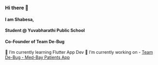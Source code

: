 ### Hi there 👋

#### I am Shabesa, 
#### Student @ Yuvabharathi Public School
#### Co-Founder of Team De-Bug

🌱 I’m currently learning Flutter App Dev
🔭 I’m currently working on - [Team De-Bug - Med-Bay Patients App](https://github.com/Team-De-bug/med_bay_patients)

<!--
**shabesa/shabesa** is a ✨ _special_ ✨ repository because its `README.md` (this file) appears on your GitHub profile.

Here are some ideas to get you started:

- 🔭 I’m currently working on ...
- 🌱 I’m currently learning ...
- 👯 I’m looking to collaborate on ...
- 🤔 I’m looking for help with ...
- 💬 Ask me about ...
- 📫 How to reach me: ...
- 😄 Pronouns: ...
- ⚡ Fun fact: ...
-->
